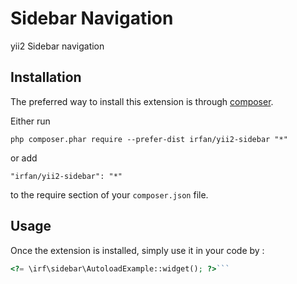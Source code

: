 Sidebar Navigation
==================
yii2 Sidebar navigation

Installation
------------

The preferred way to install this extension is through [composer](http://getcomposer.org/download/).

Either run

```
php composer.phar require --prefer-dist irfan/yii2-sidebar "*"
```

or add

```
"irfan/yii2-sidebar": "*"
```

to the require section of your `composer.json` file.


Usage
-----

Once the extension is installed, simply use it in your code by  :

```php
<?= \irf\sidebar\AutoloadExample::widget(); ?>```